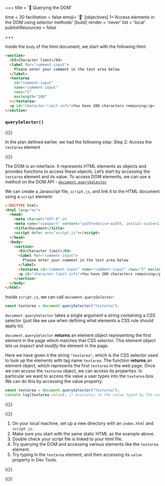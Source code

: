 +++
title = '🔎 Querying the DOM'

time = 30
facilitation = false
emoji= '🧩'
[objectives]
    1='Access elements in the DOM using selector methods'
[build]
  render = 'never'
  list = 'local'
  publishResources = false

+++

Inside the `body` of the html document, we start with the following html:

```html
<section>
  <h3>Character limit</h3>
  <label for="comment-input">
    Please enter your comment in the text area below
  </label>
  <textarea
    id="comment-input"
    name="comment-input"
    rows="5"
    maxlength="200"
  ></textarea>
  <p id="character-limit-info">You have 200 characters remaining</p>
</section>
```

### `querySelector()`

{{<note title="recall" type="tip">}}

In the plan defined earlier, we had the following step:
Step 2: Access the `textarea` element

{{</note>}}

The DOM is an interface. It represents HTML elements as objects and provides functions to access these objects. Let’s start by accessing the `textarea` element and its value. To access DOM elements, we can use a method on the DOM API - [`document.querySelector`](https://developer.mozilla.org/en-US/docs/Web/API/Document/querySelector)

We can create a Javascript file, `script.js`, and link it to the HTML document using a `script` element:

```html {linenos=table,linenostart=1 hl_lines=["7"]}
<!DOCTYPE html>
<html lang="en">
  <head>
    <meta charset="UTF-8" />
    <meta name="viewport" content="width=device-width, initial-scale=1.0" />
    <title>Document</title>
    <script defer src="script.js"></script>
  </head>
  <body>
    <section>
      <h3>Character limit</h3>
      <label for="comment-input">
        Please enter your comment in the text area below
      </label>
      <textarea id="comment-input" name="comment-input" rows="5" maxlength="200"></textarea>
      <p id="character-limit-info">You have 200 characters remaining</p>
    </section>
  </body>
</html>
```

Inside `script.js`, we can call `document.querySelector`:

```js
const textarea = document.querySelector("textarea");
```

`document.querySelector` takes a single argument a string containing a CSS selector (just like we use when defining what elements a CSS rule should apply to).

`document.querySelector` **returns** an element object representing the first element in the page which matches that CSS selector. This element object lets us _inspect_ and _modify_ the element in the page.

Here we have given it the string `"textarea"`, which is the CSS selector used to look up the elements with tag name `textarea`. The function **returns** an element object, which represents the first `textarea` in the web page. Once we can access the `textarea` object, we can access its properties. In particular we want to access the value a user types into the `textarea` box. We can do this by accessing the value property:

```js
const textarea = document.querySelector("textarea");
console.log(textarea.value); // evaluates to the value typed by the user
```

{{<tabs>}}

{{<tab name="🖲️ Follow along">}}

1. On your local machine, set up a new directory with an `index.html` and `script.js`.
2. Make sure you start with the same static HTML as the example above.
3. Double check your script file is linked to your html file.
4. Try querying the DOM and accessing various elements like the `textarea` element.
5. Try typing in the `textarea` element, and then accessing its `value` property in Dev Tools.

{{</tab>}}

{{</tabs>}}
